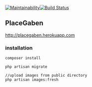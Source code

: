 [![Maintainability](https://api.codeclimate.com/v1/badges/558a053ea199f425230b/maintainability)](https://codeclimate.com/github/vkzhuk/placegaben/maintainability)[![Build Status](https://travis-ci.org/vkzhuk/placegaben.svg?branch=master)](https://travis-ci.org/vkzhuk/placegaben)
## PlaceGaben
http://placegaben.herokuapp.com

### installation
```
composer install

php artisan migrate

//upload images from public directory
php artisan images:fresh